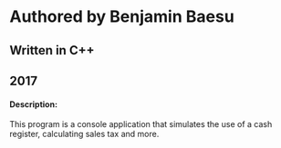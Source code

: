 # Authored by Benjamin Baesu #
## Written in C++ #
## 2017 ##

#### Description: ####
This program is a console application that simulates the use of a cash register, calculating sales tax and more.
